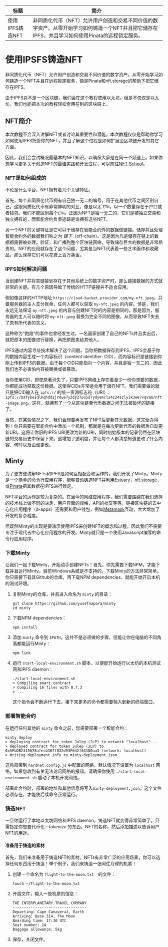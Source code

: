 标题|简介
|---|---|
使用IPFS铸造NFT|非同质化代币（NFT）允许用户创造和交易不同价值的数字资产。从零开始学习如何铸造一个NFT并且把它储存在IPFS，并且学习如何使用Pinata的远程锁定服务。  

# 使用IPSFS铸造NFT  

非同质化代币（NFT）允许用户创造和交易不同价值的数字资产。从零开始学习如何铸造一个NFT并且在远程锁定服务，像是Pinata和nft.storage的帮助下把它储存在IPFS。  

由于IPFS并不是一个区块链，我们会在这个教程使用以太坊。但是不仅仅是以太坊，我们也能把本次的教程轻松套用在别的区块链上。  

## NFT简介  

本次教程不会深入讲解NFT或者讨论其重要性和潜能。本次教程仅仅是帮助你学习如何使用IPFS托管你的NFT，并且了解这个过程是如何扩展至区块链开发的其它方面。  

因此，我们会尝试概况最基本的NFT知识，以确保大家是在同一个频道上。如果你想学习更多关于创造NFT的最佳实践和开发过程，可以前往[NFT School](https://nftschool.dev)。  

### NFT是如何组成的   

不论是什么平台，NFT拥有着几个关键特征。  

首先，每个非同质化代币拥有自己独一无二的编号，用于在其他代币之间区别自己。这跟同质化代币有非常鲜明的对比，像是以太 `ETH`，以一个数量存在于户口或者钱包。我们不能区别每个`ETH`。正因为NFT是独一无二的，它们是被独立交易和独立拥有的，而智能合约负责追踪是谁拥有这些NFT。  

另一个NFT的关键特征是它可以于储存在智能合约外的数据做链接。储存并且处理智能合约外的数据我们称之为 _链下_（off-chain）。这是因为凡是储存在链上的数据都需要被处理，验证，和广播到整个区块链网络，导致储存巨大的数据是非常昂贵的。NFT的应用就存在了这个问题，尤其是当NFT代表着一些艺术画作和收藏品，那么保存它们可以花费上百万美金。  

### IPFS如何解决问题  

当创建NFT并将其链接到存在于其他系统上的数字资产时，那么链接数据的方式就非常的关键。有几个原因导致了传统的HTTP链接并不适合应用。  

例如像这样的HTTP地址 `https://cloud-bucket.provider.com/my-nft.jpeg`，只要服务器的主人支付账单，任何人都可以获取 `my-nft.jpeg` 的内容。但是，我们永远无法保证 `my-nft.jpeg` 的内容与创建NFT时的内容是相同的。那是因为，服务器的主人可以随时将 `my-nft.jpeg` 替换为完全不同的图像，从而导致NFT失去了原有所代表的含义。  

这种称为“跑路”的事件也曾经发生过。一名画家创建了自己的NFTs并且卖出后，就把原本的图像进行替换，再把原图卖给其他人。  

IPFS通过内容寻址技术解决了这个问题。当你把数据保存到IPFS，IPFS会基于你的数据内容生成一个内容标识（content identifier: CID），而内容标识是链接到你刚上传到IPFS的数据。由于每个CID只能指向一个内容，并且是独一无二的，因此我们也不必害怕内容被替换或者篡改。  

当你使用CID，即使原著消失了，只要IPFS网络上存在着至少一份你想要的数据，你都能成功获取这份数据。这使得CIDs非常适合用于储存NFT。我们需要做的就只是把CID输入在 `ipfs://` 的统一资源标志符（URI）：`ipfs://bafybeidlkqhddsjrdue7y3dy27pu5d7ydyemcls4z24szlyik3we7vqvam/nft-image.png`。这样，就拥有了一个从区块链至代币数据之间无法被破坏的链接了。  

当然，在某些情况之下，我们会想要再发布了NFT后更新其元数据。这完全办得到！你只需要在智能合约中添加一个机制，那就是在每次更新代币的数据后自动更新URI。这将让你旧的IPFS URI更改为新的URI，同时初始版本的记录仍然在区块链的交易历史中保留下来。这增加了透明度，并让每个人都清楚知道更改了什么内容、何时以及由谁更改。   

## Minty  

为了更方便讲解NFTs和IPFS是如何互相配合和运作的，我们开发了Minty。Minty是一个简单的命令行应用程序，能够自动铸造NFT并利用[Estuary](https://estuary.tech/)，[nft.storage](https://nft.storage)，或[Pinata](https://pinata.cloud)把其数据在IPFS进行锁定。  

NFT平台的运作是较为复杂的。在当今的网络应用程序，我们需要围绕在我们选择的技术栈上做不同的决定，用户界面的规格，API的社交等等。链接区块链的去中心化应用程序（d-apps）还需要和用户钱包，例如[Metamask](https://metamask.io)互动，大大增加了开发的复杂程度。  

但既然Minty的出现是要演示使用IPFS来创建NFT的概念和过程，因此我们不需要专注于现代去中心化应用程序的开发。Minty就只是一个使用Javascript编写的命令行应用程序。  

### 下载Minty  

让我们一起下载Minty，开始动手创建NFTs！首先，你先需要下载NPM，才能下载并且运行Minty。目前Windows系统是不支持的。下载Minty的方法非常简单。你只需要下载其Github的仓库，再下载NPM dependencies，就能开始开启本机的测试环境。　　

1. 复制Minty的仓库，并且进入命名为 `minty` 的目录：　

   ```shell
   git clone https://github.com/yusefnapora/minty
   cd minty
   ```

2. 下载NPM dependencies：

    ```shell
    npm install
    ```

3. 添加 `minty` 命令到 `$PATH`。这并不是必须做的步骤，但能让你在电脑的不同角落都能运行Minty：

    ```shell
    npm link
    ```

4. 运行 `start-local-environment.sh` 脚本，以便能开始运行以太坊的本机测试网和IPFS daemon：

    ```shell
    ./start-local-environment.sh
    > Compiling smart contract
    > Compiling 16 files with 0.7.3
    > ...
    ```

    这个指令会不断运行下去。接下来更多的命令都需要输入到新的终端窗口。　
    
### 部署智能合约

在运行任何其他的 `minty` 命令之前，您需要部署一个智能合约：　　

```shell
minty deploy
> deploying contract for token Julep (JLP) to network "localhost"...
> deployed contract for token Julep (JLP) to 0x5FbDB2315678afecb367f032d93F642f64180aa3 (network: localhost)
> Writing deployment info to minty-deployment.json
```

这将部署到 `hardhat.config.js` 中配置的网络，默认情况下设置为 `localhost` 网络。如果您收到有关无法访问网络的报错，请确保你使用 `./start-local-environment.sh` 启动了本机开发网络。　　

部署此合约时，部署的地址和其他信息将写入`minty-deployment.json`。这个文件必须存在，才能使后续命令正常运行。

### 铸造NFT

一旦你运行了本地以太坊网络和IPFS daemon，铸造NFT就变得非常简单了。只需指定你想要代币化－_tokenize_ 的东西，NFT的名称，然后添加描述以告诉用户NFT的用途。　　

#### 准备用于铸造的素材　

首先，我们来准备用于铸造NFT的素材。NFTs有非常广泛的应用场景，你可以选择任何东西用于铸造！举个例子，我们来铸造一张同往月球的机票！　　

1. 创建一个命名为 `flight-to-the-moon.txt`　的文件：

    ```shell
    touch ~/flight-to-the-moon.txt
    ```

2. 开启文件，输入一些机票的信息：

    ```
    THE INTERPLANETARY TRAVEL COMPANY
    ---------------------------------
    Departing: Cape Canaveral, Earth
    Arriving: Base 314, The Moon
    Boarding time: 17:30 UTC
    Seat number: 1A
    Baggage allowance: 5kg 
    ```

3. 保存，关闭文件。





